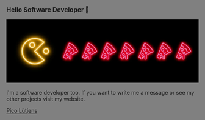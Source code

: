 <style>
  html{
    background-color: grey;
  }
</style>

### Hello Software Developer 👋

<img src="pacman.png">

I'm a software developer too. If you want to write me a message or see my other projects visit my website.

<a href="https://picoluetjens.github.io">Pico Lütjens</a>

<!--
**PicoLuetjens/PicoLuetjens** is a ✨ _special_ ✨ repository because its `README.md` (this file) appears on your GitHub profile.

Here are some ideas to get you started:

- 🔭 I’m currently working on ...
- 🌱 I’m currently learning ...
- 👯 I’m looking to collaborate on ...
- 🤔 I’m looking for help with ...
- 💬 Ask me about ...
- 📫 How to reach me: ...
- 😄 Pronouns: ...
- ⚡ Fun fact: ...
-->

